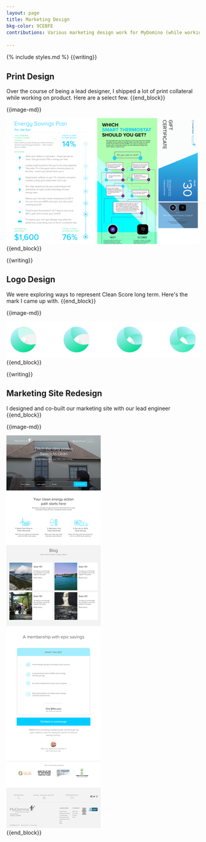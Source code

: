 ```yaml
---
layout: page
title: Marketing Design
bkg-color: 9CEBFE
contributions: Various marketing design work for MyDomino (while working on product)

---
```

{% include styles.md %}
{{writing}}
## Print Design
Over the course of being a lead designer, I shipped a lot of print collateral while working on product. Here are a select few.
{{end_block}}

{{image-md}}
<div class="center tc">
<img class="w-100" src="/assets/food-challenge/print-design.png">
</div>
{{end_block}}

{{writing}}
## Logo Design
We were exploring ways to represent Clean Score long term. Here's the mark I came up with.
{{end_block}}

{{image-md}}
<div class="tc">
<img class="w-100 self-start center" src="assets/food-challenge/sphere-4.jpg"/>
</div>
{{end_block}}

{{writing}}
## Marketing Site Redesign
I designed and co-built our marketing site with our lead engineer
{{end_block}}

{{image-md}}
<div class="browser mb4">
<div class="self-start overflow overflow-y-scroll">
<img src="assets/food-challenge/v1-homepage.png">
</div>
</div>
{{end_block}}
